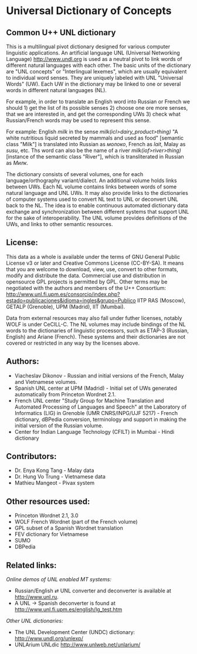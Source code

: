 Universal Dictionary of Concepts
================================
Common U++ UNL dictionary
-------------------------
This is a multilingual pivot dictionary designed for various computer linguistic applications. An artificial language UNL (Universal Networking Language) http://www.undl.org is used as a neutral pivot to link words of different natural languages with each other. The basic units of the dictionary are "UNL concepts" or "Interlingual lexemes", which are usually equivalent to individual word senses. They are uniquely labeled with UNL "Universal Words" (UW). Each UW in the dictionary may be linked to one or several words in different natural languages (NL). 

For example, in order to translate an English word into Russian or French we should 1) get the list of its possible senses 2) choose one ore more senses, that we are interested in, and get the corresponding UWs  3) check what Russian/French words may be used to represent this sense.

For example:
English *milk* in the sense *milk(icl>dairy_product>thing)*  "A white nutritious liquid secreted by mammals and used as food" [semantic class "Milk"] is translated into Russian as *молоко*, French as *lait*, Malay as *susu*, etc. Ths word can also be the name of a river *milk(iof>river>thing)* [instance of the semantic class "River"], which is transliterated  in Russian as *Милк*.

The dictionary consists of several volumes, one for each language/orthography variant/dialect. An additional volume holds links between UWs.
Each NL volume contains links between words of some natural language and UNL UWs. It may also provide links to the dictionaries of computer systems used to convert NL text to UNL or deconvert UNL back to the NL. The idea is to enable continuous automated dictionary data exchange and synchronization between different systems that support UNL for the sake of interoperability. 
The UNL volume provides definitions of the UWs, and links to other semantic resources.


License:
--------
This data as a whole is available under the terms of GNU General Public License v3 or later and Creative Commons License (CC-BY-SA). It means that you are welcome to download, view, use, convert to other formats, modify and distribute the data. Commercial use and distribution in opensource GPL projects is permitted by GPL. Other terms may be negotiated with the authors and members of the U++ Consortium: http://www.unl.fi.upm.es/consorcio/index.php?estado=publicaciones&idioma=ingles&grupo=Publico
IITP RAS (Moscow), GETALP (Grenoble), UPM (Madrid), IIT (Mumbai).

Data from external resources may also fall under futher licenses, notably WOLF is under CeCILL-C. The NL volumes may include bindings of the NL words to the dictionaries of linguistic processors, such as ETAP-3 (Russian, English) and Ariane (French). These systems and their dictionaries are not covered or restricted in any way by the licenses above.



Authors:
--------
- Viacheslav Dikonov - Russian and initial versions of the French, Malay and Vietnamese volumes.
- Spanish UNL center at UPM (Madrid) - Initial set of UWs generated automatically from Princeton Wordnet 2.1.
- French UNL center "Study Group for Machine Translation and Automated Processing of Languages and Speech" at the Laboratory of Informatics (LIG) in Grenoble (UMR CNRS/INPG/UJF 5217) - French dictionary, dBPedia conversion, terminology and support in making the initial version of the Russian volume.
- Center for Indian Language Technology (CFILT) in Mumbai - Hindi dictionary

Contributors:
------------
- Dr. Enya Kong Tang - Malay data
- Dr. Hung Vo Trung - Vietnamese data
- Mathieu Mangeot - Pivax system


Other resources used:
---------------------
- Princeton Wordnet 2.1, 3.0
- WOLF French Wordnet (part of the French volume)
- GPL subset of a Spanish Wordnet translation
- FEV dictionary for Vietnamese
- SUMO
- DBPedia


Related links:
--------------
*Online demos of UNL enabled MT systems:*
- Russian/English ⇄ UNL converter and deconverter is available at http://www.unl.ru.
- A UNL → Spanish deconverter is found at http://www.unl.fi.upm.es/english/lg_test.htm

*Other UNL dictionaries:*
- The UNL Development Center (UNDC) dictionary: http://www.undl.org/unlexp/
- UNLArium UNLdic http://www.unlweb.net/unlarium/

